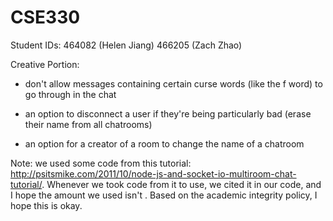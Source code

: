 # CSE330

Student IDs:
464082 (Helen Jiang)
466205 (Zach Zhao)

Creative Portion:
- don't allow messages containing certain curse words (like the f word) to go through in the chat

- an option to disconnect a user if they're being particularly bad (erase their name from all chatrooms)

- an option for a creator of a room to change the name of a chatroom

Note: we used some code from this tutorial: http://psitsmike.com/2011/10/node-js-and-socket-io-multiroom-chat-tutorial/. Whenever we took code from it to use, we cited it in our code, and I hope the amount we used isn't . Based on the academic integrity policy, I hope this is okay.
